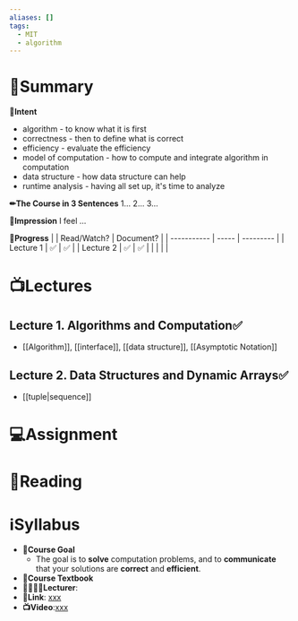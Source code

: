 ```yaml
---
aliases: []
tags:
  - MIT
  - algorithm
---
```

# 📝Summary
**🎯Intent**
- algorithm - to know what it is first
- correctness - then to define what is correct
- efficiency - evaluate the efficiency
- model of computation - how to compute and integrate algorithm in computation
- data structure - how data structure can help
- runtime analysis - having all set up, it's time to analyze

**✏The Course in 3 Sentences**
1...
2...
3...

**🧠Impression**
I feel ...

**🏁Progress**
|             | Read/Watch? | Document? |
| ----------- | ----- | --------- |
| Lecture 1 |   ✅    |     ✅      |
|     Lecture 2        |    ✅   |      ✅     |
|             |       |           |




# 📺Lectures
## Lecture 1. Algorithms and Computation✅
- [[Algorithm]], [[interface]], [[data structure]], [[Asymptotic Notation]]
## Lecture 2. Data Structures and Dynamic Arrays✅
- [[tuple|sequence]]

# 💻Assignment



# 📖Reading



# ℹSyllabus
- **🎯Course Goal**
	- The goal is to **solve** computation problems, and to **communicate** that your solutions are **correct** and **efficient**.
- **📖Course Textbook**
- **👩‍🏫👨‍🏫Lecturer**:
- **🔗Link**: [xxx](https://)
- **📺Video**:[xxx](https://)